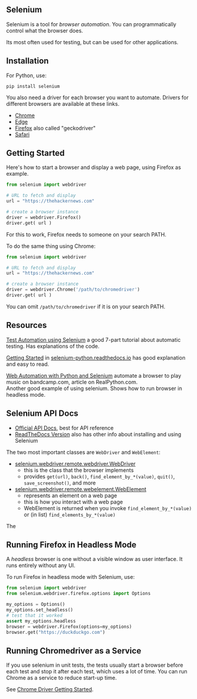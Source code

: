 ## Selenium

Selenium is a tool for *browser automation*.  You can programmatically
control what the browser does.

Its most often used for testing, but can be used for other applications.

## Installation

For Python, use:
```
pip install selenium
```
You also need a driver for each browser you want to automate.
Drivers for different browsers are available at these links.
* [Chrome](https://sites.google.com/a/chromium.org/chromedriver/downloads)
* [Edge](https://developer.microsoft.com/en-us/microsoft-edge/tools/webdriver/)
* [Firefox](https://github.com/mozilla/geckodriver/releases) also called "geckodriver"
* [Safari](https://webkit.org/blog/6900/webdriver-support-in-safari-10/)

## Getting Started

Here's how to start a browser and display a web page, using Firefox as example.
```python
from selenium import webdriver

# URL to fetch and display
url = "https://thehackernews.com"

# create a browser instance
driver = webdriver.Firefox()
driver.get( url )
```
For this to work, Firefox needs to someone on your search PATH.

To do the same thing using Chrome:
```python
from selenium import webdriver

# URL to fetch and display
url = "https://thehackernews.com"

# create a browser instance
driver = webdriver.Chrome('/path/to/chromedriver')
driver.get( url )
```
You can omit `/path/to/chromedriver` if it is on your search PATH.


## Resources

[Test Automation using Selenium](https://blog.testproject.io/2019/07/16/set-your-test-automation-goals/) a good 7-part tutorial about automatic testing. Has explanations of the code.

[Getting Started](https://selenium-python.readthedocs.io/getting-started.html) in [selenium-python.readthedocs.io](https://selenium-python.readthedocs.io/) has good explanation and easy to read.

[Web Automation with Python and Selenium](https://realpython.com/modern-web-automation-with-python-and-selenium/) automate a browser to play music on bandcamp.com, article on RealPython.com.  
Another good example of using selenium.  Shows how to run browser in headless mode.

## Selenium API Docs

* [Official API Docs](https://selenium.dev/selenium/docs/api/py/), best for API reference
* [ReadTheDocs Version](https://selenium-python.readthedocs.io/api.html) also has other info about installing and using Selenium

The two most important classes are `WebDriver` and `WebElement`:

* [selenium.webdriver.remote.webdriver.WebDriver][selenium.webdriver.remote.webdriver.WebDriver]
   - this is the class that the browser implements
   - provides `get(url)`, `back()`, `find_element_by_*(value)`, `quit()`, `save_screenshot()`, and more
* [selenium.webdriver.remote.webelement.WebElement][selenium.webdriver.remote.webelement.WebElement]
   - represents an element on a web page
   - this is how you interact with a web page 
   - WebElement is returned when you invoke `find_element_by_*(value)` or (in list) `find_elements_by_*(value)`

The 

## Running Firefox in Headless Mode

A *headless* browser is one without a visible window as user interface.
It runs entirely without any UI.

To run Firefox in headless mode with Selenium, use:
```python
from selenium import webdriver
from selenium.webdriver.firefox.options import Options

my_options = Options()
my_options.set_headless()
# test that it worked
assert my_options.headless
browser = webdriver.Firefox(options=my_options)
browser.get("https://duckduckgo.com")
```

## Running Chromedriver as a Service

If you use selenium in unit tests, the tests usually start a browser
before each test and stop it after each test, which uses a lot of time.
You can run Chrome as a service to reduce start-up time.

See [Chrome Driver Getting Started](https://sites.google.com/a/chromium.org/chromedriver/getting-started).

[selenium.webdriver.remote.webdriver.WebDriver]: https://selenium.dev/selenium/docs/api/py/webdriver_remote/selenium.webdriver.remote.webdriver.html#module-selenium.webdriver.remote.webdriver
[selenium.webdriver.remote.webelement.WebElement]: https://selenium.dev/selenium/docs/api/py/webdriver_remote/selenium.webdriver.remote.webelement.html#module-selenium.webdriver.remote.webelement

